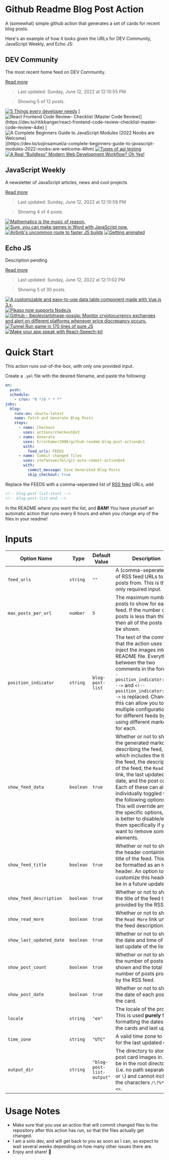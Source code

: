 # Github Readme Blog Post Action

A (somewhat) simple github action that generates a set of cards for recent blog posts.

Here's an example of how it looks given the URLs for DEV Community, JavaScript Weekly, and Echo JS:

<!-- post-list:start -->
## DEV Community

The most recent home feed on DEV Community.

[Read more](https://dev.to)
> Last updated: Sunday, June 12, 2022 at 12:10:55 PM

> Showing 5 of 12 posts.

[![5 Things every developer needs](https://raw.githubusercontent.com/ErrorGamer2000/github-readme-blog-post-action/main/generated_files/DEV_Community/5_Things_every_developer_needs.svg)](https://dev.to/itskunal/5-things-every-developer-needs-khn)
[![React Frontend Code Review- Checklist (Master Code Review)](https://raw.githubusercontent.com/ErrorGamer2000/github-readme-blog-post-action/main/generated_files/DEV_Community/React_Frontend_Code_Review-_Checklist_(Master_Code_Review).svg)](https://dev.to/ritikbanger/react-frontend-code-review-checklist-master-code-review-4die)
[![A Complete Beginners Guide to JavaScript Modules (2022 Noobs are Welcome)](https://raw.githubusercontent.com/ErrorGamer2000/github-readme-blog-post-action/main/generated_files/DEV_Community/A_Complete_Beginners_Guide_to_JavaScript_Modules_(2022_Noobs_are_Welcome).svg)](https://dev.to/sojinsamuel/a-complete-beginners-guide-to-javascript-modules-2022-noobs-are-welcome-4lhm)
[![Types of api testing](https://raw.githubusercontent.com/ErrorGamer2000/github-readme-blog-post-action/main/generated_files/DEV_Community/Types_of_api_testing.svg)](https://dev.to/noablst/types-of-api-testing-3mf8)
[![A Real “Buildless” Modern Web Development Workflow? Oh Yes!](https://raw.githubusercontent.com/ErrorGamer2000/github-readme-blog-post-action/main/generated_files/DEV_Community/A_Real_“Buildless”_Modern_Web_Development_Workflow__Oh_Yes!.svg)](https://dev.to/jaredcwhite/a-real-buildless-modern-web-development-workflow-oh-yes-d9a)


## JavaScript Weekly

A newsletter of JavaScript articles, news and cool projects

[Read more](https://javascriptweekly.com/)
> Last updated: Sunday, June 12, 2022 at 12:10:59 PM

> Showing 4 of 4 posts.

[![Mathematics is the music of reason.](https://raw.githubusercontent.com/ErrorGamer2000/github-readme-blog-post-action/main/generated_files/JavaScript_Weekly/Mathematics_is_the_music_of_reason..svg)](https://javascriptweekly.com/issues/593)
[![Sure, you can make games in Word with JavaScript now.](https://raw.githubusercontent.com/ErrorGamer2000/github-readme-blog-post-action/main/generated_files/JavaScript_Weekly/Sure__you_can_make_games_in_Word_with_JavaScript_now..svg)](https://javascriptweekly.com/issues/592)
[![Airbnb's uncommon route to faster JS builds](https://raw.githubusercontent.com/ErrorGamer2000/github-readme-blog-post-action/main/generated_files/JavaScript_Weekly/Airbnb's_uncommon_route_to_faster_JS_builds.svg)](https://javascriptweekly.com/issues/591)
[![Getting animated](https://raw.githubusercontent.com/ErrorGamer2000/github-readme-blog-post-action/main/generated_files/JavaScript_Weekly/Getting_animated.svg)](https://javascriptweekly.com/issues/590)


## Echo JS

Description pending

[Read more](
http://www.echojs.com
)
> Last updated: Sunday, June 12, 2022 at 12:11:02 PM

> Showing 5 of 30 posts.

[![
A customizable and easy-to-use data table component made with Vue.js 3.x.
](https://raw.githubusercontent.com/ErrorGamer2000/github-readme-blog-post-action/main/generated_files/_Echo_JS_/_A_customizable_and_easy-to-use_data_table_component_made_with_Vue.js_3.x._.svg)](
https://hc200ok.github.io/vue3-easy-data-table-doc/
)
[![Pikaso now supports NodeJs](https://raw.githubusercontent.com/ErrorGamer2000/github-readme-blog-post-action/main/generated_files/_Echo_JS_/Pikaso_now_supports_NodeJs.svg)](https://dev.to/raminmousavi/pikaso-now-supports-nodejs-3p9k)
[![GitHub - lbkolev/arbitrage-gossip: Monitor cryptocurrency exchanges and alert on different platforms whenever price discrepancy occurs.](https://raw.githubusercontent.com/ErrorGamer2000/github-readme-blog-post-action/main/generated_files/_Echo_JS_/GitHub_-_lbkolev_arbitrage-gossip__Monitor_cryptocurrency_exchanges_and_alert_on_different_platforms_whenever_price_discrepancy_occurs..svg)](https://github.com/lbkolev/arbitrage-gossip)
[![
Tunnel Run game in 170 lines of pure JS
](https://raw.githubusercontent.com/ErrorGamer2000/github-readme-blog-post-action/main/generated_files/_Echo_JS_/_Tunnel_Run_game_in_170_lines_of_pure_JS_.svg)](
https://slicker.me/javascript/tunnel/tunnel_run.htm
)
[![Make your app speak with React-Speech-kit](https://raw.githubusercontent.com/ErrorGamer2000/github-readme-blog-post-action/main/generated_files/_Echo_JS_/Make_your_app_speak_with_React-Speech-kit.svg)](https://blog.openreplay.com/make-your-app-speak-with-react-speech-kit)


<!-- post-list:end -->

# Quick Start

This action runs out-of-the-box, with only one provided input.

Create a `.yml` file with the desired filename, and paste the following:

```yml
on:
  push:
  schedule:
    - cron: "0 */6 * * *"
jobs:
  blog:
    runs-on: ubuntu-latest
    name: Fetch and Generate Blog Posts
    steps:
      - name: Checkout
        uses: actions/checkout@v3
      - name: Generate
        uses: ErrorGamer2000/github-readme-blog-post-action@v1
        with:
          feed_urls: FEEDS
      - name: Commit changed files
        uses: stefanzweifel/git-auto-commit-action@v4
        with:
          commit_message: Save Generated Blog Posts
          skip_checkout: true
```

Replace the FEEDS with a comma-seperated list of [RSS feed](https://rss.com/blog/how-do-rss-feeds-work/) URLs, add

```md
<!-- blog-post-list:start -->
<!-- blog-post-list:end -->
```

in the README where you want the list, and **_BAM!_** You have yourself an automatic action that runs every 6 hours and when you change any of the files in your readme!

# Inputs

<table>
  <thead>
    <tr>
      <th>Option Name</th>
      <th>Type</th>
      <th>Default Value</th>
      <th>Description</th>
    </tr>
  </thead>
  <tbody>
    <tr>
      <td><code>feed_urls</code></td>
      <td><code>string</code></td>
      <td><code>""</code></td>
      <td>A (comma-seperated) list of RSS feed URLs to load posts from. This is the only required input.</td>
    </tr>
    <tr>
      <td><code>max_posts_per_url</code></td>
      <td><code>number</code></td>
      <td><code>5</code></td>
      <td>The maximum number of posts to show for each feed. If the number of posts is less than this, then all of the posts will be shown.</td>
    </tr>
    <tr>
      <td><code>position_indicator</code></td>
      <td><code>string</code></td>
      <td><code>blog-post-list</code></td>
      <td>The text of the comments that the action uses to inject the images into the README file. Everything between the two comments in the form <code>&lt;!-- position_indicator:start --&gt;</code> and <code>&lt;!-- position_indicator:end --&gt;</code> is replaced. Changing this can allow you to use multiple configurations for different feeds by using different markers for each.</td>
    </tr>
    <tr>
      <td><code>show_feed_data</code></td>
      <td><code>boolean</code></td>
      <td><code>true</code></td>
      <td>Whether or not to show the generated markdown describing the feed, which includes the title of the feed, the description of the feed, the <code>Read More</code> link, the last updated date, and the post count. Each of these can also be individually toggled with the following options. This will override any of the specific options, so it is better to disable/enable them specifically if you want to remove some elements.</td>
    </tr>
    <tr>
      <td><code>show_feed_title</code></td>
      <td><code>boolean</code></td>
      <td><code>true</code></td>
      <td>Whether or not to show the header containing the title of the feed. This will be formatted as an <code>h2</code> header. An option to customize this header will be in a future update.</td>
    </tr>
    <tr>
      <td><code>show_feed_description</code></td>
      <td><code>boolean</code></td>
      <td><code>true</code></td>
      <td>Whether or not to show the title of the feed that is provided by the RSS feed.</td>
    </tr>
    <tr>
      <td><code>show_read_more</code></td>
      <td><code>boolean</code></td>
      <td><code>true</code></td>
      <td>Whether or not to show the <code>Read More</code> link under the feed description.</td>
    </tr>
    <tr>
      <td><code>show_last_updated_date</code></td>
      <td><code>boolean</code></td>
      <td><code>true</code></td>
      <td>Whether or not to show the date and time of the last update of the list.</td>
    </tr>
    <tr>
      <td><code>show_post_count</code></td>
      <td><code>boolean</code></td>
      <td><code>true</code></td>
      <td>Whether or not to show the number of posts shown and the total number of posts provided by the RSS feed.</td>
    </tr>
    <tr>
      <td><code>show_post_date</code></td>
      <td><code>boolean</code></td>
      <td><code>true</code></td>
      <td>Whether or not to show the date of each post on the card.</td>
    </tr>
    <tr>
      <td><code>locale</code></td>
      <td><code>string</code></td>
      <td><code>"en"</code></td>
      <td>The locale of the project. This is used <strong>purely</strong> for formatting the dates of the cards and last update.</td>
    </tr>
    <tr>
      <td><code>time_zone</code></td>
      <td><code>string</code></td>
      <td><code>"UTC"</code></td>
      <td>A valid time zone to use for the last updated date.</td>
    </tr>
    <tr>
      <td><code>output_dir</code></td>
      <td><code>string</code></td>
      <td><code>"blog-post-list-output"</code></td>
      <td>The directory to store the post card images in. Must be in the root directory (i.e. no path separators <code>/</code> or <code>\</code>) and cannot include the characters <code>/\?%*:|"&lt;&gt;</code>.</td>
    </tr>
<!--
    <tr>
      <td><code></code></td>
      <td><cde></cde></td>
      <td><code></code></td>
      <td></td>
    </tr>
-->
  </tbody>
</table>

# Usage Notes

- Make sure that you use an action that will commit changed files to the repository after this action has run, so that the files actually get changed.
- I am a solo dev, and will get back to you as soon as I can, so expect to wait several weeks depending on how many other issues there are.
- Enjoy and share! 🤗

